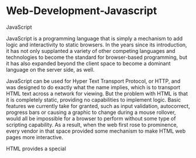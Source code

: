 # Web-Development-Javascript
JavaScript

JavaScript is a programming language that is simply a mechanism to add logic and interactivity 
to static browsers. In the years since its introduction, it has not only supplanted a variety 
of other competing languages and technologies to become the standard for browser-based programming, 
but it has also expanded beyond the client space to become a dominant language on the server side, as well.

JavaScript can be used for Hyper Text Transport Protocol, or HTTP, and was designed to do exactly what 
the name implies, which is to transport HTML text across a network for viewing. But the problem with HTML is
that it is completely static, providing no capabilities to implement logic. Basic features we currently take 
for granted, such as input validation, autocorrect, progress bars or causing a graphic to change during a mouse
rollover, would all be impossible for a browser to perform without some type of scripting capability. As a result,
when the web first rose to prominence, every vendor in that space provided some mechanism to make HTML web pages 
more interactive.

HTML provides a special <SCRIPT> tag that enables developers to embed JavaScript within the markup of the page.
Variable declaration using the var keyword in JavaScript is very straightforward and does not involve a complex 
set of initialization rules as one might see in Java or C++. JavaScript is known as an untyped language, which 
means that variables can take on a variety of different forms as a program executes.

For example, in the following program, a variable named greeting is declared and is initialized to a text string.
But, on the next line, the greeting variable is assigned to an integer value of 10. A new variable named product 
is then initialized to the value of the greeting variable multiplied by itself.

var greeting = 'Hello World';
greeting = 10;
var product = greeting * greeting;


In this repository I have created some programs using javascript to enhance my programming skills and to share the
knowledge with others while following the copyright laws as outlined in the license agreement attached. 
